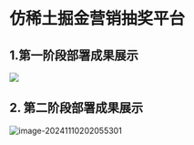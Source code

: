 # 仿稀土掘金营销抽奖平台

## 1.第一阶段部署成果展示

![](https://hahaha310.oss-cn-qingdao.aliyuncs.com/file_1731241694486_229.png)



## 2. 第二阶段部署成果展示

![image-20241110202055301](https://hahaha310.oss-cn-qingdao.aliyuncs.com/image-20241110202055301.png)